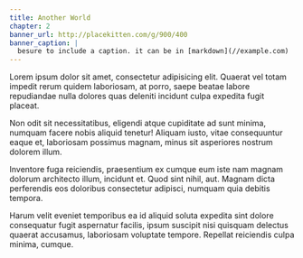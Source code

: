 ```yaml
---
title: Another World
chapter: 2
banner_url: http://placekitten.com/g/900/400
banner_caption: |
  besure to include a caption. it can be in [markdown](//example.com)
---
```


Lorem ipsum dolor sit amet, consectetur adipisicing elit. Quaerat vel totam impedit rerum quidem laboriosam, at porro, saepe beatae labore repudiandae nulla dolores quas deleniti incidunt culpa expedita fugit placeat.


Non odit sit necessitatibus, eligendi atque cupiditate ad sunt minima, numquam facere nobis aliquid tenetur! Aliquam iusto, vitae consequuntur eaque et, laboriosam possimus magnam, minus sit asperiores nostrum dolorem illum.


Inventore fuga reiciendis, praesentium ex cumque eum iste nam magnam dolorum architecto illum, incidunt et. Quod sint nihil, aut. Magnam dicta perferendis eos doloribus consectetur adipisci, numquam quia debitis tempora.


Harum velit eveniet temporibus ea id aliquid soluta expedita sint dolore consequatur fugit aspernatur facilis, ipsum suscipit nisi quisquam delectus quaerat accusamus, laboriosam voluptate tempore. Repellat reiciendis culpa minima, cumque.
